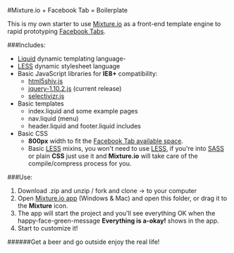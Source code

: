 #Mixture.io + Facebook Tab = Boilerplate

This is my own starter to use [Mixture.io](http://mixture.io) as a front-end template engine to rapid prototyping [Facebook Tabs](https://developers.facebook.com/docs/appsonfacebook/pagetabs/).

###Includes:

- [Liquid](http://liquidmarkup.org) dynamic templating language- 
- [LESS](http://lesscss.org/) dynamic stylesheet language
- Basic JavaScript libraries for **IE8+** compatibility:
	- [html5shiv.js](https://code.google.com/p/html5shiv/)
	- [jquery-1.10.2.js](http://jquery.com/) (current release)
	- [selectivizr.js](http://selectivizr.com/)
- Basic templates
	- index.liquid and some example pages
	- nav.liquid (menu)
	- header.liquid and footer.liquid includes
- Basic CSS
	- **800px** width to fit the [Facebook Tab available space](https://developers.facebook.com/docs/appsonfacebook/pagetabs/).
	- Basic [LESS](http://lesscss.org/) mixins, you won't need to use [LESS](http://lesscss.org/), if you're into [SASS](http://sass-lang.com/) or plain **CSS** just use it and **Mixture.io** will take care of the compile/compress process for you.
	
###Use:
1. Download .zip and unzip / fork and clone → to your computer
2. Open [Mixture.io app](http://mixture.io) (Windows & Mac) and open this folder, or drag it to the **Mixture** icon. 
3. The app will start the project and you'll see everything OK when the happy-face-green-message **Everything is a-okay!** shows in the app. 
4. Start to customize it!

######Get a beer and go outside enjoy the real life!